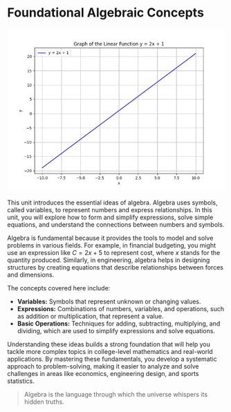 # Foundational Algebraic Concepts

![2D line plot of $y=2x+1$, illustrating a basic algebraic equation.](images/plot_1_01-00-unit-intro-foundational-algebraic-concepts.md.png)

This unit introduces the essential ideas of algebra. Algebra uses symbols, called variables, to represent numbers and express relationships. In this unit, you will explore how to form and simplify expressions, solve simple equations, and understand the connections between numbers and symbols.

Algebra is fundamental because it provides the tools to model and solve problems in various fields. For example, in financial budgeting, you might use an expression like $C = 2x + 5$ to represent cost, where $x$ stands for the quantity produced. Similarly, in engineering, algebra helps in designing structures by creating equations that describe relationships between forces and dimensions.

The concepts covered here include:

- **Variables:** Symbols that represent unknown or changing values. 
- **Expressions:** Combinations of numbers, variables, and operations, such as addition or multiplication, that represent a value.
- **Basic Operations:** Techniques for adding, subtracting, multiplying, and dividing, which are used to simplify expressions and solve equations.

Understanding these ideas builds a strong foundation that will help you tackle more complex topics in college-level mathematics and real-world applications. By mastering these fundamentals, you develop a systematic approach to problem-solving, making it easier to analyze and solve challenges in areas like economics, engineering design, and sports statistics.

> Algebra is the language through which the universe whispers its hidden truths.